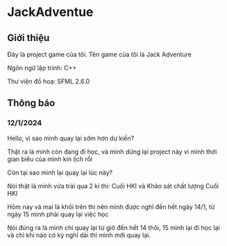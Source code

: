 # JackAdventue
## Giới thiệu

Đây là project game của tôi. Tên game của tôi là Jack Adventure

Ngôn ngữ lập trình: C++

Thư viện đồ hoạ: SFML 2.6.0

## Thông báo
### 12/1/2024

Hello, vì sao mình quay lại sớm hơn dự kiến?

Thật ra là mình còn đang đi học, và mình dừng lại project này vì mình thời gian biểu của mình kín lịch rồi

Còn tại sao mình lại quay lại lúc này?

Nói thật là mình vừa trải qua 2 kì thi: Cuối HKI và Khảo sát chất lượng Cuối HKI

Hôm nay và mai là khối trên thi nên mình được nghỉ đến hết ngày 14/1, từ ngày 15 mình phải quay lại việc học

Nói đúng ra là mình chỉ quay lại từ giờ đến hết 14 thôi, 15 mình lại đi học lại và chỉ khi nào có kỳ nghỉ dài thì mình mới quay lại.